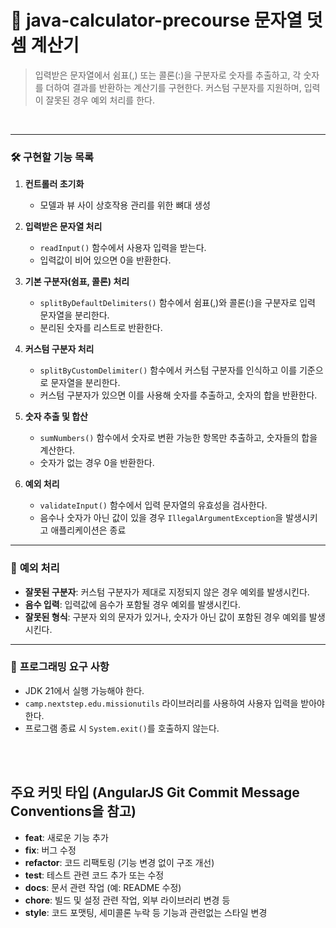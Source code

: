 # 📑 java-calculator-precourse 문자열 덧셈 계산기 
> 입력받은 문자열에서 쉼표(,) 또는 콜론(:)을 구분자로 숫자를 추출하고, 각 숫자를 더하여 결과를 반환하는 계산기를 구현한다. 커스텀 구분자를 지원하며, 입력이 잘못된 경우 예외 처리를 한다.

<br>

---

### 🛠️ **구현할 기능 목록**

1. **컨트롤러 초기화**
   - 모델과 뷰 사이 상호작용 관리를 위한 뼈대 생성

2. **입력받은 문자열 처리**
   - `readInput()` 함수에서 사용자 입력을 받는다.
   - 입력값이 비어 있으면 0을 반환한다.

3. **기본 구분자(쉼표, 콜론) 처리**
   - `splitByDefaultDelimiters()` 함수에서 쉼표(,)와 콜론(:)을 구분자로 입력 문자열을 분리한다.
   - 분리된 숫자를 리스트로 반환한다.

4. **커스텀 구분자 처리**
   - `splitByCustomDelimiter()` 함수에서 커스텀 구분자를 인식하고 이를 기준으로 문자열을 분리한다.
   - 커스텀 구분자가 있으면 이를 사용해 숫자를 추출하고, 숫자의 합을 반환한다.

5. **숫자 추출 및 합산**
   - `sumNumbers()` 함수에서 숫자로 변환 가능한 항목만 추출하고, 숫자들의 합을 계산한다.
   - 숫자가 없는 경우 0을 반환한다.

6. **예외 처리**
   - `validateInput()` 함수에서 입력 문자열의 유효성을 검사한다.
   - 음수나 숫자가 아닌 값이 있을 경우 `IllegalArgumentException`을 발생시키고 애플리케이션은 종료

---

### 🧩 **예외 처리**
- **잘못된 구분자**: 커스텀 구분자가 제대로 지정되지 않은 경우 예외를 발생시킨다.
- **음수 입력**: 입력값에 음수가 포함될 경우 예외를 발생시킨다.
- **잘못된 형식**: 구분자 외의 문자가 있거나, 숫자가 아닌 값이 포함된 경우 예외를 발생시킨다.

---

### 📌 **프로그래밍 요구 사항**
- JDK 21에서 실행 가능해야 한다.
- `camp.nextstep.edu.missionutils` 라이브러리를 사용하여 사용자 입력을 받아야 한다.
- 프로그램 종료 시 `System.exit()`를 호출하지 않는다.



<br>
<br>

## 주요 커밋 타입 (AngularJS Git Commit Message Conventions을 참고)
   - **feat**: 새로운 기능 추가
   - **fix**: 버그 수정
   - **refactor**: 코드 리팩토링 (기능 변경 없이 구조 개선)
   - **test**: 테스트 관련 코드 추가 또는 수정
   - **docs**: 문서 관련 작업 (예: README 수정)
   - **chore**: 빌드 및 설정 관련 작업, 외부 라이브러리 변경 등
   - **style**: 코드 포맷팅, 세미콜론 누락 등 기능과 관련없는 스타일 변경


